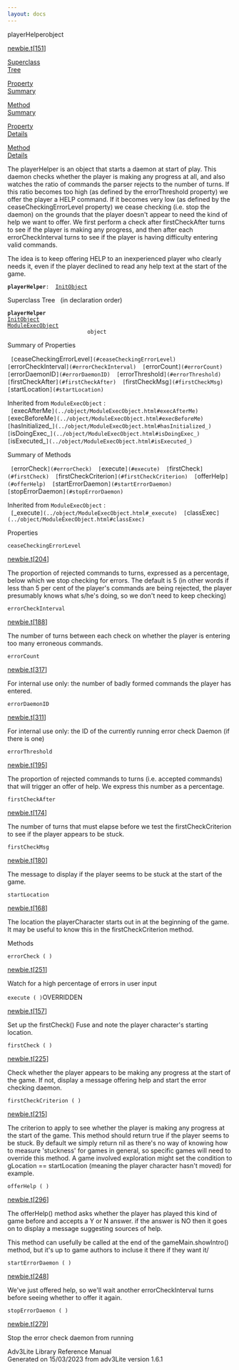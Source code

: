 ```yaml
---
layout: docs
---
```

<span class="title">playerHelper</span><span class="type">object</span>

[newbie.t](../file/newbie.t.html)\[[151](../source/newbie.t.html#151)\]

[Superclass  
Tree](#_SuperClassTree_)

[Property  
Summary](#_PropSummary_)

[Method  
Summary](#_MethodSummary_)

[Property  
Details](#_Properties_)

[Method  
Details](#_Methods_)

<div class="fdesc">

The playerHelper is an object that starts a daemon at start of play.
This daemon checks whether the player is making any progress at all, and
also watches the ratio of commands the parser rejects to the number of
turns. If this ratio becomes too high (as defined by the errorThreshold
property) we offer the player a HELP command. If it becomes very low (as
defined by the ceaseCheckingErrorLevel property) we cease checking (i.e.
stop the daemon) on the grounds that the player doesn't appear to need
the kind of help we want to offer. We first perform a check after
firstCheckAfter turns to see if the player is making any progress, and
then after each errorCheckInterval turns to see if the player is having
difficulty entering valid commands.

The idea is to keep offering HELP to an inexperienced player who clearly
needs it, even if the player declined to read any help text at the start
of the game.

**`playerHelper`**` :   `[`InitObject`](../object/InitObject.html)

</div>

<span id="_SuperClassTree_"></span>

<div class="mjhd">

<span class="hdln">Superclass Tree</span>   (in declaration order)

</div>

**`playerHelper`**  
[`InitObject`](../object/InitObject.html)  
[`ModuleExecObject`](../object/ModuleExecObject.html)  
`                         object`  
<span id="_PropSummary_"></span>

<div class="mjhd">

<span class="hdln">Summary of Properties</span>  

</div>

` [`ceaseCheckingErrorLevel`](#ceaseCheckingErrorLevel)  [`errorCheckInterval`](#errorCheckInterval)  [`errorCount`](#errorCount)  [`errorDaemonID`](#errorDaemonID)  [`errorThreshold`](#errorThreshold)  [`firstCheckAfter`](#firstCheckAfter)  [`firstCheckMsg`](#firstCheckMsg)  [`startLocation`](#startLocation)  `



Inherited from `ModuleExecObject` :  
` [`execAfterMe`](../object/ModuleExecObject.html#execAfterMe)  [`execBeforeMe`](../object/ModuleExecObject.html#execBeforeMe)  [`hasInitialized_`](../object/ModuleExecObject.html#hasInitialized_)  [`isDoingExec_`](../object/ModuleExecObject.html#isDoingExec_)  [`isExecuted_`](../object/ModuleExecObject.html#isExecuted_)  `

<span id="_MethodSummary_"></span>

<div class="mjhd">

<span class="hdln">Summary of Methods</span>  

</div>

` [`errorCheck`](#errorCheck)  [`execute`](#execute)  [`firstCheck`](#firstCheck)  [`firstCheckCriterion`](#firstCheckCriterion)  [`offerHelp`](#offerHelp)  [`startErrorDaemon`](#startErrorDaemon)  [`stopErrorDaemon`](#stopErrorDaemon)  `



Inherited from `ModuleExecObject` :  
` [`_execute`](../object/ModuleExecObject.html#_execute)  [`classExec`](../object/ModuleExecObject.html#classExec)  `

<span id="_Properties_"></span>

<div class="mjhd">

<span class="hdln">Properties</span>  

</div>

<span id="ceaseCheckingErrorLevel"></span>

`ceaseCheckingErrorLevel`

[newbie.t](../file/newbie.t.html)\[[204](../source/newbie.t.html#204)\]

<div class="desc">

The proportion of rejected commands to turns, expressed as a percentage,
below which we stop checking for errors. The default is 5 (in other
words if less than 5 per cent of the player's commands are being
rejected, the player presumably knows what s/he's doing, so we don't
need to keep checking)

</div>

<span id="errorCheckInterval"></span>

`errorCheckInterval`

[newbie.t](../file/newbie.t.html)\[[188](../source/newbie.t.html#188)\]

<div class="desc">

The number of turns between each check on whether the player is entering
too many erroneous commands.

</div>

<span id="errorCount"></span>

`errorCount`

[newbie.t](../file/newbie.t.html)\[[317](../source/newbie.t.html#317)\]

<div class="desc">

For internal use only: the number of badly formed commands the player
has entered.

</div>

<span id="errorDaemonID"></span>

`errorDaemonID`

[newbie.t](../file/newbie.t.html)\[[311](../source/newbie.t.html#311)\]

<div class="desc">

For internal use only: the ID of the currently running error check
Daemon (if there is one)

</div>

<span id="errorThreshold"></span>

`errorThreshold`

[newbie.t](../file/newbie.t.html)\[[195](../source/newbie.t.html#195)\]

<div class="desc">

The proportion of rejected commands to turns (i.e. accepted commands)
that will trigger an offer of help. We express this number as a
percentage.

</div>

<span id="firstCheckAfter"></span>

`firstCheckAfter`

[newbie.t](../file/newbie.t.html)\[[174](../source/newbie.t.html#174)\]

<div class="desc">

The number of turns that must elapse before we test the
firstCheckCriterion to see if the player appears to be stuck.

</div>

<span id="firstCheckMsg"></span>

`firstCheckMsg`

[newbie.t](../file/newbie.t.html)\[[180](../source/newbie.t.html#180)\]

<div class="desc">

The message to display if the player seems to be stuck at the start of
the game.

</div>

<span id="startLocation"></span>

`startLocation`

[newbie.t](../file/newbie.t.html)\[[168](../source/newbie.t.html#168)\]

<div class="desc">

The location the playerCharacter starts out in at the beginning of the
game. It may be useful to know this in the firstCheckCriterion method.

</div>

<span id="_Methods_"></span>

<div class="mjhd">

<span class="hdln">Methods</span>  

</div>

<span id="errorCheck"></span>

`errorCheck ( )`

[newbie.t](../file/newbie.t.html)\[[251](../source/newbie.t.html#251)\]

<div class="desc">

Watch for a high percentage of errors in user input

</div>

<span id="execute"></span>

`execute ( )`<span class="rem">OVERRIDDEN</span>

[newbie.t](../file/newbie.t.html)\[[157](../source/newbie.t.html#157)\]

<div class="desc">

Set up the firstCheck() Fuse and note the player character's starting
location.

</div>

<span id="firstCheck"></span>

`firstCheck ( )`

[newbie.t](../file/newbie.t.html)\[[225](../source/newbie.t.html#225)\]

<div class="desc">

Check whether the player appears to be making any progress at the start
of the game. If not, display a message offering help and start the error
checking daemon.

</div>

<span id="firstCheckCriterion"></span>

`firstCheckCriterion ( )`

[newbie.t](../file/newbie.t.html)\[[215](../source/newbie.t.html#215)\]

<div class="desc">

The criterion to apply to see whether the player is making any progress
at the start of the game. This method should return true if the player
seems to be stuck. By default we simply return nil as there's no way of
knowing how to measure 'stuckness' for games in general, so specific
games will need to override this method. A game involved exploration
might set the condition to gLocation == startLocation (meaning the
player character hasn't moved) for example.

</div>

<span id="offerHelp"></span>

`offerHelp ( )`

[newbie.t](../file/newbie.t.html)\[[296](../source/newbie.t.html#296)\]

<div class="desc">

The offerHelp() method asks whether the player has played this kind of
game before and accepts a Y or N answer. if the answer is NO then it
goes on to display a message suggesting sources of help.

This method can usefully be called at the end of the
gameMain.showIntro() method, but it's up to game authors to incluse it
there if they want it/

</div>

<span id="startErrorDaemon"></span>

`startErrorDaemon ( )`

[newbie.t](../file/newbie.t.html)\[[248](../source/newbie.t.html#248)\]

<div class="desc">

We've just offered help, so we'll wait another errorCheckInterval turns
before seeing whether to offer it again.

</div>

<span id="stopErrorDaemon"></span>

`stopErrorDaemon ( )`

[newbie.t](../file/newbie.t.html)\[[279](../source/newbie.t.html#279)\]

<div class="desc">

Stop the error check daemon from running

</div>

<div class="ftr">

Adv3Lite Library Reference Manual  
Generated on 15/03/2023 from adv3Lite version 1.6.1

</div>
